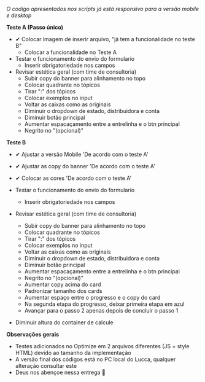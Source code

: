 _O codigo apresentados nos scripts já está responsivo para a versão mobile e desktop_

**Teste A (Passo único)**
  - ✔ Colocar imagem de inserir arquivo, "já tem a funcionalidade no teste B"
    - Colocar a funcionalidade no Teste A 
  - Testar o funcionamento do envio do formulario
    - Inserir obrigatoriedade nos campos
  - Revisar estética geral (com time de consultoria)
    - Subir copy do banner para alinhamento no topo
    - Colocar quadrante no tópicos
    - Tirar ":" dos tópicos
    - Colocar exemplos no input
    - Voltar as caixas como as originais
    - Diminuir o dropdown de estado, distribuidora e conta
    - Diminuir botão principal
    - Aumentar espacaçamento entre a entrelinha e o btn principal
    - Negrito no "(opcional)"

**Teste B**
  - ✔ Ajustar a versão Mobile 'De acordo com o teste A'
  - ✔ Ajustar as copy do banner 'De acordo com o teste A' 
  - ✔ Colocar as cores 'De acordo com o teste A'
  - Testar o funcionamento do envio do formulario
    - Inserir obrigatoriedade nos campos
  - Revisar estética geral (com time de consultoria)
    - Subir copy do banner para alinhamento no topo
    - Colocar quadrante no tópicos
    - Tirar ":" dos tópicos
    - Colocar exemplos no input
    - Voltar as caixas como as originais
    - Diminuir o dropdown de estado, distribuidora e conta
    - Diminuir botão principal
    - Aumentar espacaçamento entre a entrelinha e o btn principal
    - Negrito no "(opcional)"
    - Aumentar copy acima do card
    - Padronizar tamanho dos cards
    - Aumentar espaço entre o progresso e o copy do card
    - Na segunda etapa do progresso, deixar primeira etapa em azul
    - Avançar para o passo 2 apenas depois de concluir o passo 1

- Diminuir altura do container de calcule

**Observações gerais**
  - Testes adicionados no Optimize em 2 arquivos diferentes (JS + style HTML) devido ao tamanho da implementação
  - A versão final dos códigos está no PC local do Lucca, qualquer alteração consultar este
  - Deus nos abençoe nessa entrega 🙏
